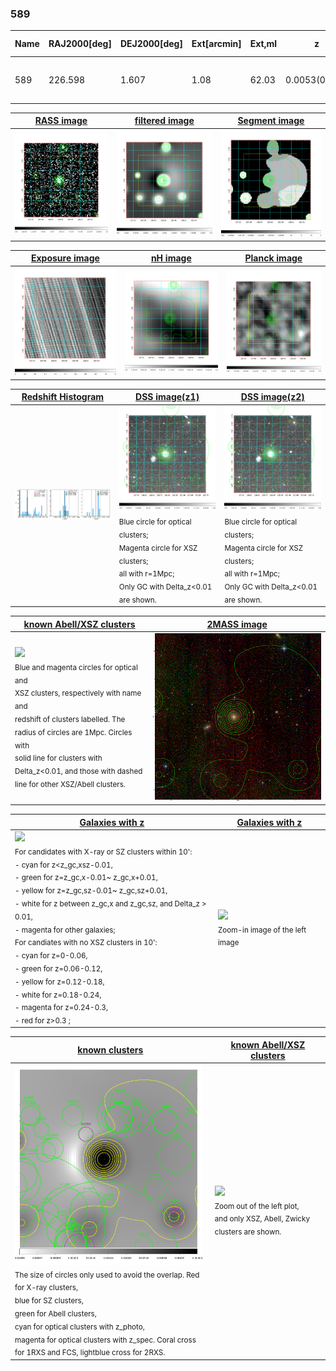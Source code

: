 <div STYLE="page-break-after: always;"></div>

### 589

|Name|RAJ2000[deg]|DEJ2000[deg] |Ext[arcmin]| Ext,ml | z | z_src| C|GC(XSZ,Delta_z<0.01)| GC(OPT,Delta_z<0.01)|GC| R_sig[arcmin] | R500[arcmin] | R500[Mpc]| CRsig[c/s] | CR500[c/s] |L500[1E44 erg/s]|F500[1E-12 erg/s/cm^2]| M500[1E14 Msun]|Tx[keV]|Cnt_sig|Beta|Rc[arcmin]|Comment|Alias|
|---|---|---|---|---|---|------|---|--------|---------|----------|---|---|---|---|---|---|---|---|---|---|---|---|---|---|
|589| 226.598| 1.607| 1.08| 62.03| 0.0053(0.005)| z1, z_xsz| B| MCXC| N| C, MCXC, N, W, XCS| 47.035| 56.351| 0.370| 0.766(0.133)| 0.792(0.138)| 0.006(0.001)| 10.139(1.152)| 0.14(0.01)| 0.65(0.02)| 529.6| 0.534(-0.013+0.014)| 1.736(-0.221+0.224)| -| k039|

|[RASS image](../image/589/589_img.pdf)|[filtered image](../image/589/589_fil.pdf)|[Segment image](../image/589/589_seg.pdf)|
|-------------------|--------------------|-------------------|
| <img src="../image/589/589_img.png" width="300">  | <img src="../image/589/589_fil.png" width="300">   | <img src="../image/589/589_seg.png" width="300">  |

|[Exposure image](../image/589/589_mex.pdf)| [nH image](../image/589/589_nh.pdf)| [Planck image](../image/589/589_p.pdf)|
|-------------------|--------------------|-------------------|
|<img src="../image/589/589_mex.png" width="300">   | <img src="../image/589/589_nh.png" width="300">    | <img src="../image/589/589_p.png" width="300"> |

|[Redshift Histogram](../image/589/589_zg.pdf) | [DSS image(z1)](../image/589/589_dss_z1.pdf)      |  [DSS image(z2)](../image/589/589_dss_z2.pdf)    |
|-------------------|--------------------|-------------------|
|<img src="../image/589/589_zg.png" width="300"> |<img src="../image/589/589_dss_z1.png" width="300"> <sub><br>Blue circle for optical clusters; <br>Magenta circle for XSZ clusters; <br>all with r=1Mpc; <br>Only GC with Delta_z<0.01 are shown. </sub>| <img src="../image/589/589_dss_z2.png" width="300"><sub><br>Blue circle for optical clusters; <br>Magenta circle for XSZ clusters; <br>all with r=1Mpc; <br>Only GC with Delta_z<0.01 are shown. </sub> |

|[known Abell/XSZ clusters](../image/589/589_m.pdf) | [2MASS image](../image/589/589_2mass.pdf)      |
|-------------------|-------------------|
|<img src=../image/589/589_m.png width="300"> <br><sub>Blue and magenta circles for optical and <br>XSZ clusters, respectively with name and <br>redshift of clusters labelled. The <br>radius of circles are 1Mpc. Circles with <br>solid line for clusters with <br>Delta_z<0.01, and those with dashed <br>line for other XSZ/Abell clusters.        </sub>|<img src="../image/589/589_2mass.png" width="300">  |

|[Galaxies with z](../image/589/589_opt_ned.pdf) |[Galaxies with z](../image/589/589_opt_ned_zoom.pdf) |
|-------------------|-------------------|
| <img src=../image/589/589_opt_ned.png width="300"> <br><sub> For candidates with X-ray or SZ clusters within 10': <br> - cyan for z<z_gc,xsz-0.01, <br> - green for z=z_gc,x-0.01~ z_gc,x+0.01, <br> - yellow for z=z_gc,sz-0.01~ z_gc,sz+0.01, <br> - white for z between z_gc,x and z_gc,sz, and Delta_z > 0.01, <br> - magenta for other galaxies; <br>For candiates with no XSZ clusters in 10': <br> - cyan for z=0-0.06, <br> - green for z=0.06-0.12, <br> - yellow for z=0.12-0.18, <br> - white for z=0.18-0.24, <br> - magenta for z=0.24-0.3, <br> - red for z>0.3 ;  </sub>|<img src=../image/589/589_opt_ned_zoom.png width="300">  <br><sub> Zoom-in image of the left image</sub>|

|[known clusters](../image/589/589_gc.pdf) |[known Abell/XSZ clusters](../image/589/589_gc_large.pdf) |
|-------------------|-------------------|
| <img src=../image/589/589_gc.png width="300"> <br><sub> The size of circles only used to avoid the overlap. Red for X-ray clusters, <br> blue for SZ clusters, <br> green for Abell clusters, <br> cyan for optical clusters with z_photo, <br> magenta for optical clusters with z_spec. Coral cross for 1RXS and FCS, lightblue cross for 2RXS. </sub>|<img src=../image/589/589_gc_large.png width="300"> <br><sub> Zoom out of the left plot, <br> and only XSZ, Abell, Zwicky clusters are shown. </sub> |



